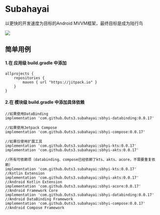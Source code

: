 # Subahayai

以更快的开发速度为目标的Android MVVM框架，最终目标是成为陆行鸟  
  
[![](https://jitpack.io/v/Outs3/subahayai.svg)](https://jitpack.io/#Outs3/subahayai)  
  
## 简单用例
#### 1.在 应用级 build.gradle 中添加
```
allprojects {  
    repositories {  
        maven { url "https://jitpack.io" }  
    }  
}
```

   
#### 2.在 模块级 build.gradle 中添加具体依赖
```
//如果使用DataBinding  
implementation 'com.github.Outs3.subahayai:sbhyi-databinding:0.0.17'
  
//如果使用Jetpack Compose  
implementation 'com.github.Outs3.subahayai:sbhyi-compose:0.0.17'
  
//如果仅使用扩展工具  
implementation 'com.github.Outs3.subahayai:sbhyi-kts:0.0.17'
implementation 'com.github.Outs3.subahayai:sbhyi-akts:0.0.17'
  
//所有可依赖项（databinding、compose已经依赖了kts、akts、acore，不需要重复依赖）  
implementation 'com.github.Outs3.subahayai:sbhyi-kts:0.0.17'			//Kotlin Extension
implementation 'com.github.Outs3.subahayai:sbhyi-akts:0.0.17'			//Android Kotlin Extension
implementation 'com.github.Outs3.subahayai:sbhyi-acore:0.0.17'			//Android Framework Core
implementation 'com.github.Outs3.subahayai:sbhyi-databinding:0.0.17'		//Android DataBinding Framework
implementation 'com.github.Outs3.subahayai:sbhyi-compose:0.0.17'			//Android Compose Framework
```
